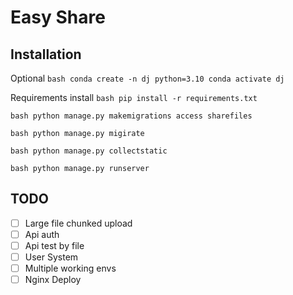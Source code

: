 # Easy Share

## Installation

Optional
`bash
conda create -n dj python=3.10
conda activate dj
`

Requirements install
`bash
pip install -r requirements.txt
`

`bash
python manage.py makemigrations access sharefiles
`

`bash
python manage.py migirate
`

`bash
python manage.py collectstatic
`

`bash
python manage.py runserver
`

## TODO

- [ ] Large file chunked upload
- [ ] Api auth
- [ ] Api test by file
- [ ] User System
- [ ] Multiple working envs
- [ ] Nginx Deploy
